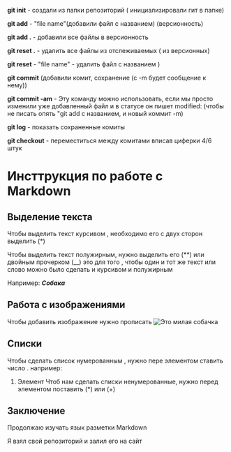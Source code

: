 **git init** - создали из папки репозиторий ( инициализировали гит в папке)

**git add** - "file name"(добавили файл с названием) (версионность)

**git add .** - добавили все файлы в  версионность

**git reset .** - удалить все файлы из отслеживаемых ( из версионных)

**git reset** - "file name" - удалить файл с названием 
)

**git commit**  (добавили комит, сохранение (с -m будет сообщение к нему))

**git commit -am** - Эту команду можно использовать, если мы просто изменили уже добавленный файл и в статусе он пишет modified: (чтобы не писать опять "git add c названием, и новый коммит -m)   

**git log** - показать сохраненные комиты

**git checkout** - переместиться между комитами вписав циферки 4/6 штук 

# Инсттрукция по работе с Markdown

## Выделение текста 

Чтобы выделить текст курсивом , необходимо его с двух сторон выделить (*)

Чтобы выделить текст полужирным, нужно выделить его (**) или двойным прочерком (__)
это для того , чтобы один и тот же текст или слово можно было сделать и курсивом и полужирным 

Например: *__Собака__*

## Работа с изображениями 

Чтобы добавить изображение нужно прописать ![Это милая собачка](dog.jpg)

## Списки

Чтобы сделать список нумерованным , нужно пере элементом ставить число . 
например: 
1. Элемент 
Чтоб нам сделать списки ненумерованные, нужно перед элементом поставить (*) или (+)

## Заключение 

Продолжаю изучать язык разметки Markdown 

Я взял свой репозиторий и залил его на сайт
